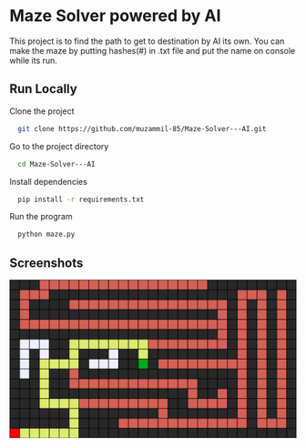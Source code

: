 
# Maze Solver powered by AI

This project is to find the path to get to destination by AI its own.
You can make the maze by putting hashes(#) in .txt file and put the name on console while its run.
 



## Run Locally

Clone the project

```bash
  git clone https://github.com/muzammil-85/Maze-Solver---AI.git
```

Go to the project directory

```bash
  cd Maze-Solver---AI
```

Install dependencies

```bash
  pip install -r requirements.txt
```

Run the program

```bash
  python maze.py
```


## Screenshots

![App Screenshot](https://github.com/muzammil-85/Maze-Solver---AI/blob/master/maze.png)

